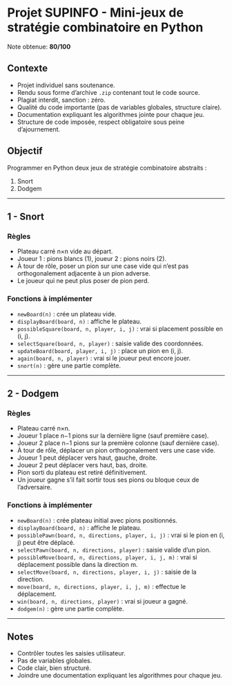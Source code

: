 # Projet SUPINFO - Mini-jeux de stratégie combinatoire en Python

Note obtenue: **80/100**

## Contexte

- Projet individuel sans soutenance.
- Rendu sous forme d’archive `.zip` contenant tout le code source.
- Plagiat interdit, sanction : zéro.
- Qualité du code importante (pas de variables globales, structure claire).
- Documentation expliquant les algorithmes jointe pour chaque jeu.
- Structure de code imposée, respect obligatoire sous peine d’ajournement.

## Objectif

Programmer en Python deux jeux de stratégie combinatoire abstraits :

1. Snort  
2. Dodgem

---

## 1 - Snort

### Règles

- Plateau carré n×n vide au départ.
- Joueur 1 : pions blancs (1), joueur 2 : pions noirs (2).
- À tour de rôle, poser un pion sur une case vide qui n’est pas orthogonalement adjacente à un pion adverse.
- Le joueur qui ne peut plus poser de pion perd.

### Fonctions à implémenter

- `newBoard(n)` : crée un plateau vide.
- `displayBoard(board, n)` : affiche le plateau.
- `possibleSquare(board, n, player, i, j)` : vrai si placement possible en (i, j).
- `selectSquare(board, n, player)` : saisie valide des coordonnées.
- `updateBoard(board, player, i, j)` : place un pion en (i, j).
- `again(board, n, player)` : vrai si le joueur peut encore jouer.
- `snort(n)` : gère une partie complète.

---

## 2 - Dodgem

### Règles

- Plateau carré n×n.
- Joueur 1 place n−1 pions sur la dernière ligne (sauf première case).
- Joueur 2 place n−1 pions sur la première colonne (sauf dernière case).
- À tour de rôle, déplacer un pion orthogonalement vers une case vide.
- Joueur 1 peut déplacer vers haut, gauche, droite.
- Joueur 2 peut déplacer vers haut, bas, droite.
- Pion sorti du plateau est retiré définitivement.
- Un joueur gagne s’il fait sortir tous ses pions ou bloque ceux de l’adversaire.

### Fonctions à implémenter

- `newBoard(n)` : crée plateau initial avec pions positionnés.
- `displayBoard(board, n)` : affiche le plateau.
- `possiblePawn(board, n, directions, player, i, j)` : vrai si le pion en (i, j) peut être déplacé.
- `selectPawn(board, n, directions, player)` : saisie valide d’un pion.
- `possibleMove(board, n, directions, player, i, j, m)` : vrai si déplacement possible dans la direction m.
- `selectMove(board, n, directions, player, i, j)` : saisie de la direction.
- `move(board, n, directions, player, i, j, m)` : effectue le déplacement.
- `win(board, n, directions, player)` : vrai si joueur a gagné.
- `dodgem(n)` : gère une partie complète.

---

## Notes

- Contrôler toutes les saisies utilisateur.
- Pas de variables globales.
- Code clair, bien structuré.
- Joindre une documentation expliquant les algorithmes pour chaque jeu.
